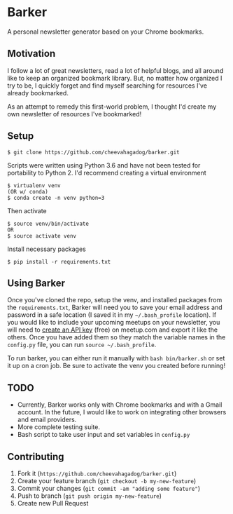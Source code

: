 Barker
======

A personal newsletter generator based on your Chrome bookmarks.

Motivation
----------
I follow a lot of great newsletters, read a lot of helpful blogs, and all around like to keep an organized bookmark library. But, no matter how organized I try to be, I quickly forget and find myself searching for resources I've already bookmarked.

As an attempt to remedy this first-world problem, I thought I'd create my own newsletter of resources I've bookmarked!

Setup
-----
```
$ git clone https://github.com/cheevahagadog/barker.git
```

Scripts were written using Python 3.6 and have not been tested for portability to Python 2.
I'd recommend creating a virtual environment
```
$ virtualenv venv
(OR w/ conda)
$ conda create -n venv python=3
```
Then activate
```
$ source venv/bin/activate
OR
$ source activate venv
```
Install necessary packages
```
$ pip install -r requirements.txt
```

Using Barker
------------
Once you've cloned the repo, setup the venv, and installed packages from the `requirements.txt`, Barker will need you to 
save your email address and password in a safe location (I saved it in my `~/.bash_profile` location). If you would like
to include your upcoming meetups on your newsletter, you will need to [create an API key](https://www.meetup.com/meetup_api/) 
(free) on meetup.com and export
it like the others. Once you have added them so they match the variable names in the `config.py` file, you can run
`source ~/.bash_profile`.

To run barker, you can either run it manually with `bash bin/barker.sh` or set it up on a cron job. Be sure to activate 
the venv you created before running!

TODO
-------------------
 - Currently, Barker works only with Chrome bookmarks and with a Gmail account. In the future, I would like to work on 
integrating other browsers and email providers.  
 - More complete testing suite.  
 - Bash script to take user input and set variables in `config.py`

Contributing
------------
1. Fork it (`https://github.com/cheevahagadog/barker.git`)
2. Create your feature branch (`git checkout -b my-new-feature`)
3. Commit your changes (`git commit -am "adding some feature"`)
4. Push to branch (`git push origin my-new-feature`)
5. Create new Pull Request
